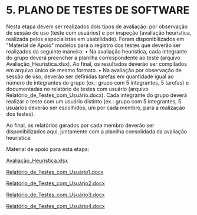 # 5. PLANO DE TESTES DE SOFTWARE
   
Nesta etapa devem ser realizados dois tipos de avaliação: por observação de sessão de uso (teste com usuários) e por inspeção (avaliação heurística, realizada pelos especialistas em usabilidade). Foram disponibilizados em "Material de Apoio" modelos para o registro dos testes que deverão ser realizados da seguinte maneira:
•	Na avaliação heurística, cada integrante do grupo deverá preencher a planilha correspondente ao teste (arquivo Avaliação_Heurística.xlsx). Ao final, os resultados deverão ser compilados em arquivo único de mesmo formato.
•	Na avaliação por observação de sessão de uso, deverão ser definidas tarefas em quantidade igual ao número de integrantes do grupo (ex.: grupo com 5 integrantes, 5 tarefas) e documentadas no relatório de testes com usuário (arquivo Relatório_de_Testes_com_Usuário.docx). Cada integrante do grupo deverá realizar o teste com um usuário distinto (ex.: grupo com 5 integrantes, 5 usuários deverão ser escolhidos, um por cada membro, para a realização dos testes).

Ao final, os relatórios gerados por cada membro deverão ser disponibilizados aqui, juntamente com a planilha consolidada da avaliação heurística.

Material de apoio para esta etapa:


[Avaliação_Heurística.xlsx](/arquivos/Avaliação_Heurística.xlsx) 

[Relatório_de_Testes_com_Usuário1.docx](/arquivos/Relatório%20de%20Teste%20com%20Usuário_Laura.docx)

[Relatório_de_Testes_com_Usuário2.docx](/arquivos/Relatório%20de%20Testes%20com%20Usuário_Carlos.docx)

[Relatório_de_Testes_com_Usuário3.docx](/arquivos/Relatório%20de%20Testes%20com%20Usuário_Luana.docx)

[Relatório_de_Testes_com_Usuário4.docx](/arquivos/Relatório%20de%20Testes%20com%20Usuário_Yan.docx)

